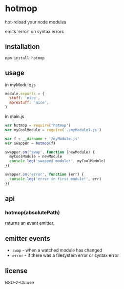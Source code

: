 # hotmop

hot-reload your node modules

emits 'error' on syntax errors

## installation

    npm install hotmop

## usage

in myModule.js

```javascript
module.exports = {
  stuff: 'nice',
  moreStuff: 'nice',
}
```

in main.js

```javascript
var hotmop = require('hotmop')
var myCoolModule = require('./myModule1.js')

var f = __dirname + '/myModule.js'
var swapper = hotmop(f)

swapper.on('swap', function (newModule) {
  myCoolModule = newModule
  console.log('swapped module!', myCoolModule)
})

swapper.on('error', function (err) {
  console.log('error in first module!', err)
})

```
## api

### hotmop(absolutePath)

returns an event emitter.

## emitter events

- `swap` - when a watched module has changed
- `error` - if there was a filesystem error or syntax error

## license

BSD-2-Clause
